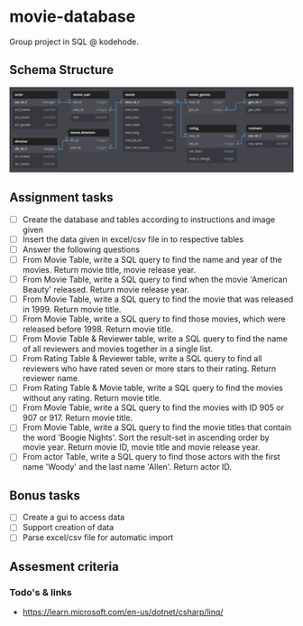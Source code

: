 # movie-database
Group project in SQL @ kodehode. 

## Schema Structure
![Alt text](assets/visualization.jpg?raw=true "Visualization of projects schema structure")

## Assignment tasks
- [ ] Create the database and tables according to instructions and image given
- [ ] Insert the data given in excel/csv file in to respective tables
- [ ] Answer the following questions
 - [ ] From Movie Table, write a SQL query to find the name and year of the movies. Return movie title, movie release year.
 - [ ] From Movie Table, write a SQL query to find when the movie 'American Beauty' released. Return movie release year.
 - [ ] From Movie Table, write a SQL query to find the movie that was released in 1999. Return movie title.
 - [ ] From Movie Table, write a SQL query to find those movies, which were released before 1998. Return movie title.
 - [ ] From Movie Table & Reviewer table, write a SQL query to find the name of all reviewers and movies together in a single list.
 - [ ] From Rating Table & Reviewer table, write a SQL query to find all reviewers who have rated seven or more stars to their rating. Return reviewer name.
 - [ ] From Rating Table & Movie table, write a SQL query to find the movies without any rating. Return movie title.
 - [ ] From Movie Table, write a SQL query to find the movies with ID 905 or 907 or 917. Return movie title.
 - [ ] From Movie Table, write a SQL query to find the movie titles that contain the word 'Boogie Nights'. Sort the result-set in ascending order by movie year. Return movie ID, movie title and movie release year.
 - [ ] From actor Table, write a SQL query to find those actors with the first name 'Woody' and the last name 'Allen'. Return actor ID.

## Bonus tasks
- [ ] Create a gui to access data
- [ ] Support creation of data
- [ ] Parse excel/csv file for automatic import

## Assesment criteria

### Todo's & links
- https://learn.microsoft.com/en-us/dotnet/csharp/linq/